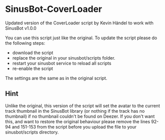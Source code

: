 # SinusBot-CoverLoader

Updated version of the CoverLoader script by Kevin Händel to work with SinusBot v1.0.0

You can use this script just like the original. To update the script please do the following steps:
- download the script 
- replace the original in your sinusbot/scripts folder.
- restart your sinusbot service to reload all scripts 
- re-enable the script

The settings are the same as in the original script.

## Hint

Unlike the original, this version of the script will set the avatar to the current track thumbnail in the SinusBot library (or nothing if the track has no thumbnail) if no thumbnail couldn't be found on Deezer.
If you don't want this, and want to restore the original behaviour please remove the lines 92-94 and 151-153 from the script before you upload the file to your sinusbot/scripts directory.
